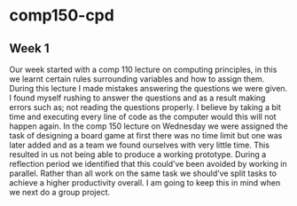 # comp150-cpd

## Week 1

Our week started with a comp 110 lecture on computing principles, in this we learnt certain rules surrounding variables and how to assign them. During this lecture I made mistakes answering the questions we were given. I found myself rushing to answer the questions and as a result making errors such as; not reading the questions properly. I believe by taking a bit time and executing every line of code as the computer would this will not happen again. In the comp 150 lecture on Wednesday we were assigned the task of designing a board game at first there was no time limit but one was later added and as a team we found ourselves with very little time. This resulted in us not being able to produce a working prototype. During a reflection period we identified that this could’ve been avoided by working in parallel. Rather than all work on the same task we should’ve split tasks to achieve a higher productivity overall.  I am going to keep this in mind when we next do a group project.
